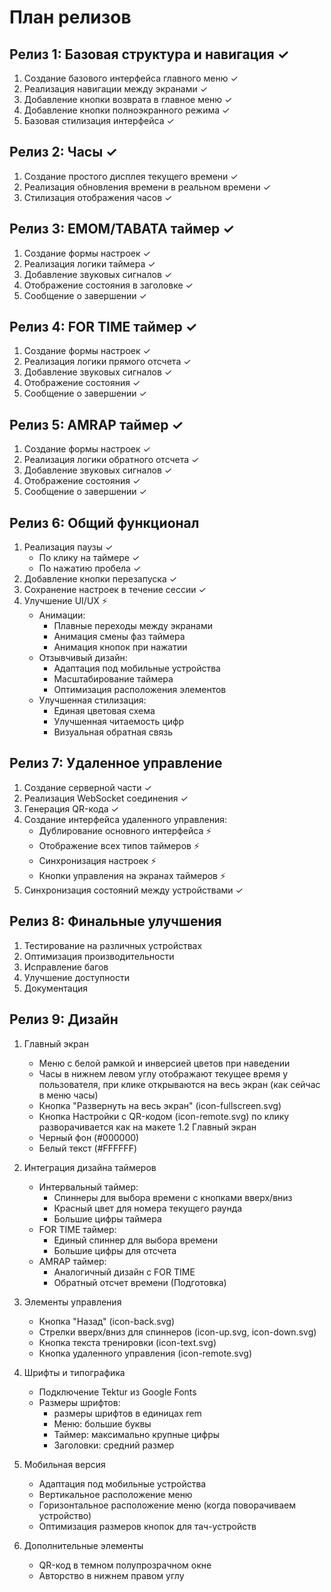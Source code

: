 # План релизов

## Релиз 1: Базовая структура и навигация ✓
1. Создание базового интерфейса главного меню ✓
2. Реализация навигации между экранами ✓
3. Добавление кнопки возврата в главное меню ✓
4. Добавление кнопки полноэкранного режима ✓
5. Базовая стилизация интерфейса ✓

## Релиз 2: Часы ✓
1. Создание простого дисплея текущего времени ✓
2. Реализация обновления времени в реальном времени ✓
3. Стилизация отображения часов ✓

## Релиз 3: EMOM/TABATA таймер ✓
1. Создание формы настроек ✓
2. Реализация логики таймера ✓
3. Добавление звуковых сигналов ✓
4. Отображение состояния в заголовке ✓
5. Сообщение о завершении ✓

## Релиз 4: FOR TIME таймер ✓
1. Создание формы настроек ✓
2. Реализация логики прямого отсчета ✓
3. Добавление звуковых сигналов ✓
4. Отображение состояния ✓
5. Сообщение о завершении ✓

## Релиз 5: AMRAP таймер ✓
1. Создание формы настроек ✓
2. Реализация логики обратного отсчета ✓
3. Добавление звуковых сигналов ✓
4. Отображение состояния ✓
5. Сообщение о завершении ✓

## Релиз 6: Общий функционал
1. Реализация паузы ✓
   - По клику на таймере ✓
   - По нажатию пробела ✓
2. Добавление кнопки перезапуска ✓
3. Сохранение настроек в течение сессии ✓
4. Улучшение UI/UX ⚡
   - Анимации:
     - Плавные переходы между экранами
     - Анимация смены фаз таймера
     - Анимация кнопок при нажатии
   - Отзывчивый дизайн:
     - Адаптация под мобильные устройства
     - Масштабирование таймера
     - Оптимизация расположения элементов
   - Улучшенная стилизация:
     - Единая цветовая схема
     - Улучшенная читаемость цифр
     - Визуальная обратная связь

## Релиз 7: Удаленное управление
1. Создание серверной части ✓
2. Реализация WebSocket соединения ✓
3. Генерация QR-кода ✓
4. Создание интерфейса удаленного управления:
   - Дублирование основного интерфейса ⚡
   - Отображение всех типов таймеров ⚡
   - Синхронизация настроек ⚡
   - Кнопки управления на экранах таймеров ⚡
5. Синхронизация состояний между устройствами ✓

## Релиз 8: Финальные улучшения
1. Тестирование на различных устройствах
2. Оптимизация производительности
3. Исправление багов
4. Улучшение доступности
5. Документация

## Релиз 9: Дизайн
1. Главный экран
   - Меню с белой рамкой и инверсией цветов при наведении
   - Часы в нижнем левом углу отображают текущее время у пользователя, при клике открываются на весь экран (как сейчас в меню часы)
   - Кнопка "Развернуть на весь экран" (icon-fullscreen.svg)
   - Кнопка Настройки с QR-кодом (icon-remote.svg) по клику разворачивается как на макете 1.2 Главный экран
   - Черный фон (#000000)
   - Белый текст (#FFFFFF)

2. Интеграция дизайна таймеров
   - Интервальный таймер:
     * Спиннеры для выбора времени с кнопками вверх/вниз
     * Красный цвет для номера текущего раунда
     * Большие цифры таймера
   - FOR TIME таймер:
     * Единый спиннер для выбора времени
     * Большие цифры для отсчета
   - AMRAP таймер:
     * Аналогичный дизайн с FOR TIME
     * Обратный отсчет времени (Подготовка)

3. Элементы управления
   - Кнопка "Назад" (icon-back.svg)
   - Стрелки вверх/вниз для спиннеров (icon-up.svg, icon-down.svg)
   - Кнопка текста тренировки (icon-text.svg)
   - Кнопка удаленного управления (icon-remote.svg)

4. Шрифты и типографика
   - Подключение Tektur из Google Fonts
   - Размеры шрифтов:
     * размеры шрифтов в единицах rem
     * Меню: большие буквы
     * Таймер: максимально крупные цифры
     * Заголовки: средний размер
     

5. Мобильная версия
   - Адаптация под мобильные устройства
   - Вертикальное расположение меню
   - Горизонтальное расположение меню (когда поворачиваем устройство)
   - Оптимизация размеров кнопок для тач-устройств

6. Дополнительные элементы
   - QR-код в темном полупрозрачном окне
   - Авторство в нижнем правом углу